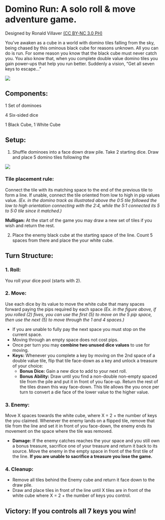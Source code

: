 # Domino Run: A solo roll & move adventure game. 
Designed by Ronald Villaver [(CC BY-NC 3.0 PH)](https://creativecommons.org/licenses/by-nc/3.0/ph/)

You’ve awaken as a cube in a world with domino tiles falling from the sky, being chased by this ominous black cube for reasons unknown. All you can do is run. For some reason you know that the black cube must never catch you. You also know that, when you complete double value domino tiles you gain power-ups that help you run better.
Suddenly a vision, “Get all seven keys to escape…”

![](https://raw.githubusercontent.com/rvillaver/DominoRun/master/dominorun-ronald-villaver-cc_nc.jpg)

## Components:

1 Set of dominoes

4 Six-sided dice

1 Black Cube, 1 White Cube

## Setup:

1. Shuffle dominoes into a face down draw pile. Take 2 starting dice. Draw and place 5 domino tiles following the 

![](https://raw.githubusercontent.com/rvillaver/DominoRun/master/domino-run.jpg)
  ### Tile placement rule:
  Connect the tile with its matching space to the end of the previous tile to form a line. If unable, connect the tile oriented from low to high in pip values value. _(Ex. in the domino track as illustrated above the 0:5 tile followed the low to high orientation connecting with the 2:4, while the 5:1 connected its 5 to 5:0 tile since it matched.)_

  __Mulligan:__ At the start of the game you may draw a new set of tiles if you wish and return the rest.

2. Place the enemy black cube at the starting space of the line. Count 5 spaces from there and place the your white cube.

## Turn Structure:

### 1. Roll: 
You roll your dice pool (starts with 2).

### 2. Move: 
Use each dice by its value to move the white cube that many spaces forward paying the pips required by each space _(Ex. in the figure above, if you rolled (2) fives, you can use the first (5) to move on the 5 pip space, then use the next (5) to move through the 1 and 4 spaces.)_
  - If you are unable to fully pay the next space you must stop on the current space.
  - Moving through an empty space does not cost pips.
  - Once per turn you may __combine two unused dice values__ to use for moving.
  - __Keys:__ Whenever you complete a key by moving on the 2nd space of a double value tile, flip that tile face-down as a key and unlock a treasure of your choice:
    * __Bonus Dice:__ Gain a new dice to add to your next roll.
    * __Bonus Ability:__ Draw until you find a non-double non-empty spaced tile from the pile and put it in front of you face-up. Return the rest of the tiles drawn this way face-down. This tile allows the you once per turn to convert a die face of the lower value to the higher value.

### 3. Enemy: 
Move X spaces towards the white cube, where X = 2 + the number of keys the you claimed. Whenever the enemy lands on a flipped tile, remove that tile from the line and set it in front of you face-down, the enemy ends its movement on the space where the tile was removed.

  - __Damage:__ If the enemy catches reaches the your space and you still own a bonus treasure,
sacrifice one of your treasure and return it back to its source. Move the enemy in the empty space in front of the first tile of the line. __If you are unable to sacrifice a treasure you lose the game.__

### 4. Cleanup: 
- Remove all tiles behind the Enemy cube and return it face down to the draw pile. 
- Draw and place tiles in front of the line until X tiles are in front of the white cube where X = 2 + the number of keys you control.

## Victory: If you controls all 7 keys you win!
